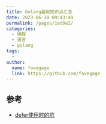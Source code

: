 ```yaml
---
title: Golang基础知识点汇总
date: 2023-06-30 09:43:49
permalink: /pages/1ed9e2/
categories:
  - 编程
  - 语言
  - golang
tags:
  - 
author: 
  name: fovegage
  link: https://github.com/fovegage
---
```

## 参考

- [defer使用时的坑](https://tiancaiamao.gitbooks.io/go-internals/content/zh/03.4.html)